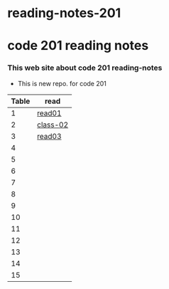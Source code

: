 # reading-notes-201

# code 201 reading notes 

### This web site about code 201 reading-notes

* This is new repo. for code 201



 Table   | read
---------|---------
 1       | [read01](https://obada-athamneh.github.io/reading-notes-201/read01)
 2       | [class-02](https://obada-athamneh.github.io/reading-notes-201/class-02)
 3       |[read03](https://obada-athamneh.github.io/reading-notes-201/read03)
 4       |
 5       |
 6       |
 7       |
 8       |
 9       |
 10      |
 11      |
 12      |
 13      |
 14      | 
 15      |